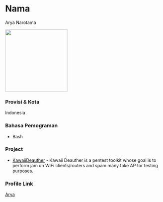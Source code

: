 # Nama
Arya Narotama

<img src="https://avatars.githubusercontent.com/u/32659320?v=4" width="200" height="200" align="center"/>

### Provisi & Kota
Indonesia

### Bahasa Pemograman

- Bash

### Project

- [KawaiiDeauther](https://github.com/aryanrtm/KawaiiDeauther) - Kawaii Deauther is a pentest toolkit whose goal is to perform jam on WiFi clients/routers and spam many fake AP for testing purposes.


### Profile Link

[Arya](https://github.com/aryanrtm)
